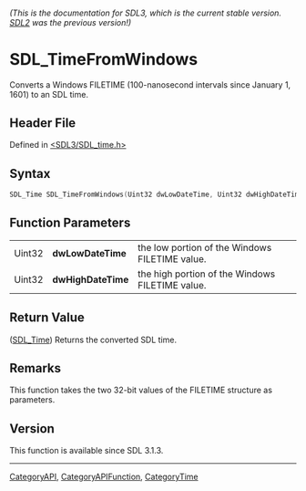 ###### (This is the documentation for SDL3, which is the current stable version. [SDL2](https://wiki.libsdl.org/SDL2/) was the previous version!)
# SDL_TimeFromWindows

Converts a Windows FILETIME (100-nanosecond intervals since January 1, 1601) to an SDL time.

## Header File

Defined in [<SDL3/SDL_time.h>](https://github.com/libsdl-org/SDL/blob/main/include/SDL3/SDL_time.h)

## Syntax

```c
SDL_Time SDL_TimeFromWindows(Uint32 dwLowDateTime, Uint32 dwHighDateTime);
```

## Function Parameters

|        |                    |                                                 |
| ------ | ------------------ | ----------------------------------------------- |
| Uint32 | **dwLowDateTime**  | the low portion of the Windows FILETIME value.  |
| Uint32 | **dwHighDateTime** | the high portion of the Windows FILETIME value. |

## Return Value

([SDL_Time](SDL_Time)) Returns the converted SDL time.

## Remarks

This function takes the two 32-bit values of the FILETIME structure as
parameters.

## Version

This function is available since SDL 3.1.3.

----
[CategoryAPI](CategoryAPI), [CategoryAPIFunction](CategoryAPIFunction), [CategoryTime](CategoryTime)

